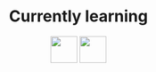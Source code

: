 <h1 align="center">Currently learning</h1>

<p align="center">
  <img src="https://user-images.githubusercontent.com/81008147/193822685-cd943dec-9157-4f70-9660-7955e9fb9b12.png" width="48">
  <img src="https://user-images.githubusercontent.com/81008147/193823925-efaf5053-b7e0-43d3-be88-344c38bb8745.png" width="48">
</p>
